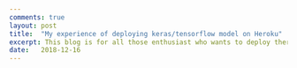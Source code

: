 ```yaml
---
comments: true
layout: post
title:  "My experience of deploying keras/tensorflow model on Heroku"
excerpt: This blog is for all those enthusiast who wants to deploy there deep learning model freely on Heroku without the hassle of Google cloud platform or Amazon web services.
date:   2018-12-16
---
```


